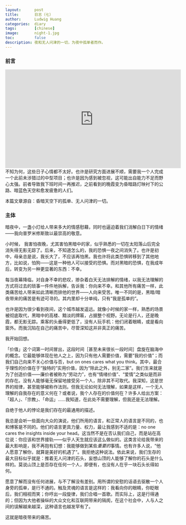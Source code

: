 ```yaml
---
layout:      post
title:       日志（七）
author:      Ludwig Huang
categories:  diary
tags:        [chinese]
image:       night-1.jpg
toc:         false
description: 夜和无人问津的一切，为夜中孤单者而作。
---
```


### 前言

<div class="videoWrapper">
<iframe width="560" height="315" src="https://www.youtube.com/embed/kRSkirrYWUQ" title="YouTube video player" frameborder="0" allow="accelerometer; autoplay; clipboard-write; encrypted-media; gyroscope; picture-in-picture; web-share" allowfullscreen></iframe>
</div>
不知为何，这些日子心情都不太好。也许是研究方面进展不顺，需要我一个人完成一个此前未涉猎过的中型项目；也许是因为感到被忽视，这可能出自能力不足而野心太强。前者导致我下班时间一再推迟，之前看到的晚霞变为昏暗路灯映衬下的公路、暗蓝色天空和愈发疲惫的人们。

本篇文章源自：昏暗天空下的孤单、无人问津的一切。

### 主体

暗夜中，一盏小灯给人带来多大的情感慰藉，同时也逼迫着我们消解白日下的情绪——我向普罗米修斯致以最崇高的敬意。

小时候， 我害怕夜晚，尤其害怕黑暗中的家，似乎熟悉的一切在太阳落山后完全消失得无影无踪了。后来，不知道怎么的，我的恐惧一夜之间消失了。也许是初中，母亲总是说，我长大了，不应该再怕黑。我也许将此类恐惧转移到了其他地方，比如说，怕狗——这是一种他人可以接受的恐惧。而对黑暗的恐惧，在我成年后，转变为另一种更显著的东西：不幸。

每当夜幕降临，对自身不幸的悲叹，掺杂着白天无法排解的情绪，以我无法理解的方式将过去的琐事一件件地拆解，告诉我：你向来不幸。和其他所有痛苦一样，此类痛苦给人带来如此清晰而排他的世界——人向来受苦。唯一不同的是，黑暗/暗夜带来的痛苦是有迹可寻的。其内里却十分单纯，只有“我是孤单的”。

也许是因为很少看到夜间，这个城市越发遥远。就像小时候的家一样，熟悉的场景被彻底取代，黑暗中的高楼、黯淡的牌匾，占据整个视野。无论是行人，还是晚霞，都无影无踪。乘客的头垂得更低了，没有人玩手机：他们闭着眼睛，或是看向窗外。而我沉陷在自己的痛苦中，尽管深知这并非真正的痛苦。

我开始回想。

「价值」这个词第一时间冒出，这段时间［甚至未来很长一段时间］盘旋在脑海中的概念。它最能够体现在他人之上，因为只有他人需要价值，需要“我的价值”；而我们自己向来不关心价值与否，but on ones cares what you think。其中，最合乎理性的价值在于“独特的”实用价值，因为“除此之外，别无二家”。我们生来就是为了创造价值——廉价者被称为“劳动力”，也有“情绪价值”、“爱情”之类似是而非的存在。没有人能够毫无保留地接受另一个人，除非其不可取代。我深知，这是世界的规律，甚至能够被称作法则。但我无论如何无法理解，如果是这样，一个无人理解的自我存在的意义何在？或者说，我个人存在的价值何在？许多人给出方案：「超人」、「宗教」、「命运」……我知道，在此处不需要理解，但我还是无法理解。

自绝于他人的悖论是我们存在的最通用的描述。

我总是会听一些面向大众的演说，他们所用的语言，和正常人的语言是不同的，也和博客是不同的。他们的语言更具力量、权力，最让我感到不适的是：no one cares the insights inside your head。这当然不是在否认我们自己，而是站在高位说：你应该和世界接轨——似乎人天生就应该这么做似的。这类言论给我带来的最大影响是，我不再抱有幻想：我能够做到某些*重要的*事情。也有许多人说，“他人愿意了解你，就算是美好的机遇了”。我拒绝这种说法。依此来说，我们生存的最大目标似乎就是：推着无人问津的石头，妄想山顶的人能够了解你的石头是什么样的。莫说山顶上是否存在任何一个人，即便有，也没有人在乎一块石头长得如何。

愿意了解而没有任何进展，与不了解没有差别。用所谓的安慰的话语去驱散一个人身旁的孤单，是行不通的。触及灵魂的语言是这样的：我看向你的眼睛，你眨眼后，我们相视而笑；你哼出一段旋律，我们合唱一首歌。而实际上，这是行得通的；但因为大他者操纵的大众文化和互联网带来的隔阂，在这个社会中，人与人之间的误解越来越深，这种语言也越发罕有了。

这就是暗夜带来的痛苦。
